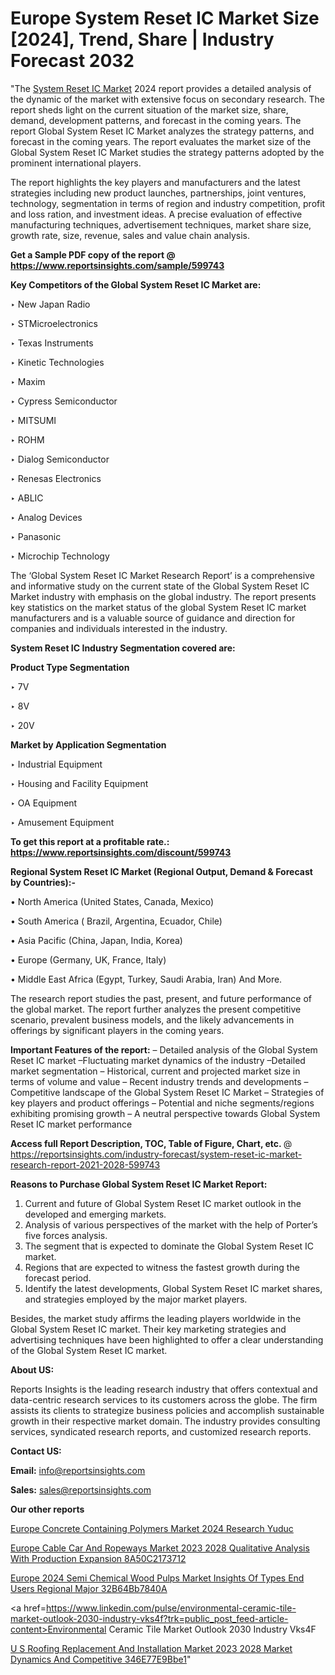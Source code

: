 # Europe System Reset IC Market Size [2024], Trend, Share | Industry Forecast 2032

"The <a href=https://www.reportsinsights.com/sample/599743>System Reset IC Market</a> 2024 report provides a detailed analysis of the dynamic of the market with extensive focus on secondary research. The report sheds light on the current situation of the market size, share, demand, development patterns, and forecast in the coming years. The report Global System Reset IC Market analyzes the strategy patterns, and forecast in the coming years. The report evaluates the market size of the Global System Reset IC Market studies the strategy patterns adopted by the prominent international players.

The report highlights the key players and manufacturers and the latest strategies including new product launches, partnerships, joint ventures, technology, segmentation in terms of region and industry competition, profit and loss ration, and investment ideas. A precise evaluation of effective manufacturing techniques, advertisement techniques, market share size, growth rate, size, revenue, sales and value chain analysis.

<strong>Get a Sample PDF copy of the report @ <a href=https://www.reportsinsights.com/sample/599743 style=color:#0000ff;>https://www.reportsinsights.com/sample/599743</a></strong>

<strong>Key Competitors of the Global System Reset IC Market are:</strong>

‣ New Japan Radio

‣ STMicroelectronics

‣ Texas Instruments

‣ Kinetic Technologies

‣ Maxim

‣ Cypress Semiconductor

‣ MITSUMI

‣ ROHM

‣ Dialog Semiconductor

‣ Renesas Electronics

‣ ABLIC

‣ Analog Devices

‣ Panasonic

‣ Microchip Technology

The ‘Global System Reset IC Market Research Report’ is a comprehensive and informative study on the current state of the Global System Reset IC Market industry with emphasis on the global industry. The report presents key statistics on the market status of the global System Reset IC market manufacturers and is a valuable source of guidance and direction for companies and individuals interested in the industry.

<strong>System Reset IC Industry Segmentation covered are:</strong>

<strong>Product Type Segmentation</strong>

‣ 7V

‣ 8V

‣ 20V

<strong>Market by Application Segmentation</strong>

‣ Industrial Equipment

‣ Housing and Facility Equipment

‣ OA Equipment

‣ Amusement Equipment

<strong>To get this report at a profitable rate.: <a href=https://www.reportsinsights.com/discount/599743 style=color:#0000ff;>https://www.reportsinsights.com/discount/599743</a></strong>

<strong>Regional System Reset IC Market (Regional Output, Demand &amp; Forecast by Countries):-</strong>

• North America (United States, Canada, Mexico)

• South America ( Brazil, Argentina, Ecuador, Chile)

• Asia Pacific (China, Japan, India, Korea)

• Europe (Germany, UK, France, Italy)

• Middle East Africa (Egypt, Turkey, Saudi Arabia, Iran) And More.

The research report studies the past, present, and future performance of the global market. The report further analyzes the present competitive scenario, prevalent business models, and the likely advancements in offerings by significant players in the coming years.

<strong>Important Features of the report:</strong>
– Detailed analysis of the Global System Reset IC market
–Fluctuating market dynamics of the industry
–Detailed market segmentation
– Historical, current and projected market size in terms of volume and value
– Recent industry trends and developments
– Competitive landscape of the Global System Reset IC Market
– Strategies of key players and product offerings
– Potential and niche segments/regions exhibiting promising growth
– A neutral perspective towards Global System Reset IC market performance

<strong>Access full Report Description, TOC, Table of Figure, Chart, etc. </strong>@   <a href=https://reportsinsights.com/industry-forecast/system-reset-ic-market-research-report-2021-2028-599743 style=color:#0000ff;>https://reportsinsights.com/industry-forecast/system-reset-ic-market-research-report-2021-2028-599743</a>

<strong>Reasons to Purchase Global System Reset IC Market Report:</strong>
1. Current and future of Global System Reset IC market outlook in the developed and emerging markets.
2. Analysis of various perspectives of the market with the help of Porter’s five forces analysis.
3. The segment that is expected to dominate the Global System Reset IC market.
4. Regions that are expected to witness the fastest growth during the forecast period.
5. Identify the latest developments, Global System Reset IC market shares, and strategies employed by the major market players.

Besides, the market study affirms the leading players worldwide in the Global System Reset IC market. Their key marketing strategies and advertising techniques have been highlighted to offer a clear understanding of the Global System Reset IC market.

<strong><strong>About US</strong>:</strong>

Reports Insights is the leading research industry that offers contextual and data-centric research services to its customers across the globe. The firm assists its clients to strategize business policies and accomplish sustainable growth in their respective market domain. The industry provides consulting services, syndicated research reports, and customized research reports.

<strong>Contact US:</strong>

<p class=><b>Email:</b> <a href=mailto:info@reportsinsights.com>info@reportsinsights.com</a></p>
<p class=><b>Sales:</b> <a href=mailto:sales@reportsinsights.com>sales@reportsinsights.com</a></p>

<strong>Our other reports</strong>

<a href=https://www.linkedin.com/pulse/europe-concrete-containing-polymers-market-2024-research-yuduc/>Europe Concrete Containing Polymers Market 2024 Research Yuduc</a>

<a href=https://medium.com/@tidke9676/europe-cable-car-and-ropeways-market-2023-2028-qualitative-analysis-with-production-expansion-8a50c2173712>Europe Cable Car And Ropeways Market 2023 2028 Qualitative Analysis With Production Expansion 8A50C2173712</a>

<a href=https://medium.com/@sharanidhi229/europe-2024-semi-chemical-wood-pulps-market-insights-of-types-end-users-regional-major-32b64bb7840a>Europe 2024 Semi Chemical Wood Pulps Market Insights Of Types End Users Regional Major 32B64Bb7840A</a>

<a href=https://www.linkedin.com/pulse/environmental-ceramic-tile-market-outlook-2030-industry-vks4f?trk=public_post_feed-article-content>Environmental Ceramic Tile Market Outlook 2030 Industry Vks4F</a>

<a href=https://medium.com/@nadeemkazi654/u-s-roofing-replacement-and-installation-market-2023-2028-market-dynamics-and-competitive-346e77e9bbe1>U S Roofing Replacement And Installation Market 2023 2028 Market Dynamics And Competitive 346E77E9Bbe1</a>"
